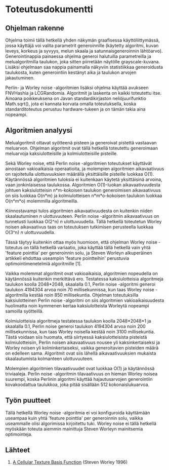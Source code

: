# Toteutusdokumentti

## Ohjelman rakenne

Ohjelma toimii tällä hetkellä yhden näkymän graafisessa käyttöliittymässä, jossa käyttäjä voi valita parametrit generoinnille
(käytetty algoritmi, kuvan leveys, korkeus ja syvyys, melun skaala ja satunnaisgeneroinnin lähtöarvo). Generointinappia painaessa ohjelma generoi halutuilla parametreilla ja melualgoritmilla taulukon, joka sitten piirretään näytölle grayscale-kuvana. Lisäksi ohjelmaan saa nappia painamalla näkyviin statistiikkaa generoidusta taulukosta, kuten generointiin kestänyt aika ja taulukon arvojen jakautuminen.

Perlin- ja Worley noise -algoritmien lisäksi ohjelma käyttää avukseen FNVHashia ja LCGRandomia. Algoritmit ja laskenta on kaikki
toteutettu itse. Ainoana poikkeuksena on Javan standardikirjaston neliöjuurifunktio Math.sqrt(), jota ei kannata korvata omalla
toteutuksella, koska standarditoteutus perustuu hardware-tukeen ja on tämän takia aina nopeampi.

## Algoritmien analyysi

Melualgoritmit ottavat syötteenä pisteen ja generoivat pistettä vastaavan meluarvon. Ohjelman algoritmit ovat tällä hetkellä
toteutettu generoimaan meluarvoja kaksiulotteisille ja kolmiulotteisille pisteille. 

Sekä Worley noise, että Perlin noise -algoritmien toteutukset käyttävät ainostaan vakioaikaisia operaatioita, ja molempien 
algoritmien aikavaativuus on rajoitetulla ulottuvuuksien määrällä yksittäisille pisteille luokkaa O(1). Käytännössä algoritmien tuloksia ei kuitenkaan käytetä yksittäisinä arvoina, vaan jonkinlaisessa taulukossa. Algoritmien O(1)-luokan aikavaativuudesta johtuen kaksiulotteisin n\*m-kokoisen taulukon generoimisen aikavaativuus on siis luokkaa O(n\*m) ja kolmiulotteisen n\*m\*o-kokoisen taulukon luokkaa O(n\*m\*o) molemmilla algoritmeilla.

Kiinnostavampi tulos algoritmien aikavaativuudesta on kuitenkin niiden skaalautuminen *n* ulottuvuuteen. Perlin noise -algoritmin aikavaativuus on tunnetusti luokkaa O(2^n) *n* ulottuvuudella. Tällä hetkellä toteutetun Worley noisen aikavaativus taas on toteutuksen tutkimisen perusteella luokkaa O(3^n) *n* ulottuvuudella.

Tässä täytyy kuitenkin ottaa myös huomioon, että ohjelman Worley noise -toteutus on tällä hetkellä variaatio, joka käyttää tällä
hetkellä vain yhtä 'feature pointtia' per generoinnin solu, ja Steven Worleyn alkuperäinen artikkeli ehdottaa useampiin 'feature 
pointteihin' perustuvia optimointimenetelmiä algoritmille [1].

Vaikka molemmat algoritmit ovat vakioaikaisia, algoritmien nopeudella on käytännössä kuitenkin merkittävä ero. Testatessa kaksiulotteisia algoritmeja taulukon koolla 2048\*2048, skaalalla 0.1, Perlin noise -algoritmi generoi taulukon 4194304 arvoa noin 70 millisekunnissa, kun taas Worley noise -algoritmilla kestää noin 850 millisekuntia. Ohjelman toteutuksilla kaksiulotteinen Perlin noise -algoritmi on siis algoritmien vakioaikaisuudesta huolimatta noin kymmenen kertaa kaksiulotteista Worleytä nopeampi samoilla syötteillä.

Kolmiulotteisia algoritmeja testatessa taulukon koolla 2048\*2048\*1 ja skaalalla 0.1, Perlin noise generoi taulukon 4194304 arvoa noin 200 millisekunnissa, kun taas Worley noisella kestää noin 3100 millisekuntia. Tästä voidaan siis huomata, että siirtyessä kaksiulotteisista pisteistä kolmiulotteisiin, Perlin noisen aikavaativuus nousee yli kaksinkertaiseksi ja Worley noisen yli kolminkertaiseksi, vaikka generoitavien pisteiden määrä on edelleen sama. Algoritmit ovat siis lähellä aikavaativuuksien mukaista skaalautumista kolmanteen ulottuvuuteen.

Molempien algoritmien tilavaativuudet ovat luokkaa O(1) ja käytännössä triviaaleja. Perlin noise -algoritmin tilavaativuus on
hieman Worley noisea suurempi, koska Perlinin algoritmi käyttää hajautusarvojen generointiin kovakoodattua taulukkoa, joka pitää
sisällään 512 kokonaislukuarvoa.

## Työn puutteet

Tällä hetkellä Worley noise -algoritmia ei voi konfiguroida käyttämään useampaa kuin yhtä 'feature pointtia' per generoinnin solu, vaikka useammalle olisi algorimissa kirjoitettu tuki. Worley noise ei tällä hetkellä myöskään toteuta aiemmin mainittuja Steven Worleyn mainitsemia optimointeja.

## Lähteet

1. [A Cellular Texture Basis Function](https://dl.acm.org/citation.cfm?id=237267) (Steven Worley 1996)
